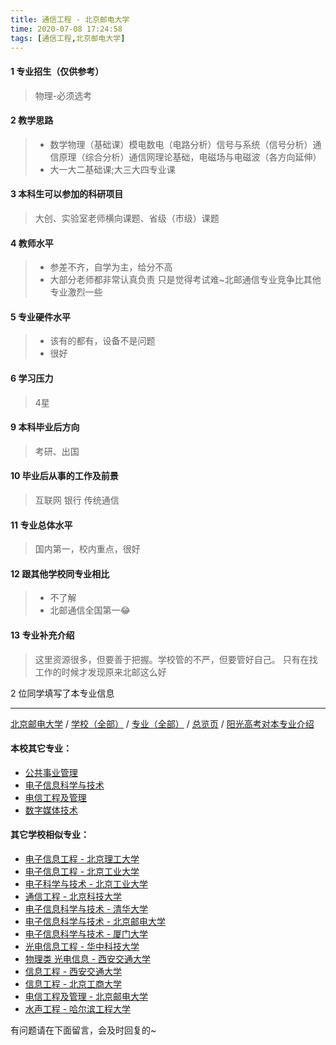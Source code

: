 ```yaml
---
title: 通信工程 - 北京邮电大学
time: 2020-07-08 17:24:58
tags: [通信工程,北京邮电大学]
---
```

#### 1 专业招生（仅供参考）  
> 物理-必须选考


#### 2 教学思路
> - 数学物理（基础课）模电数电（电路分析）信号与系统（信号分析）通信原理（综合分析）通信网理论基础，电磁场与电磁波（各方向延伸）
> - 大一大二基础课;大三大四专业课


#### 3 本科生可以参加的科研项目
>  大创、实验室老师横向课题、省级（市级）课题


#### 4 教师水平
> - 参差不齐，自学为主，给分不高
> - 大部分老师都非常认真负责 只是觉得考试难~北邮通信专业竞争比其他专业激烈一些


#### 5 专业硬件水平
> - 该有的都有，设备不是问题
> - 很好


#### 6 学习压力
> 4星


#### 9 本科毕业后方向
> 考研、出国


#### 10 毕业后从事的工作及前景
> 互联网 银行 传统通信


#### 11 专业总体水平
> 国内第一，校内重点，很好


#### 12 跟其他学校同专业相比
> - 不了解
> - 北邮通信全国第一😂


#### 13 专业补充介绍
> 这里资源很多，但要善于把握。学校管的不严，但要管好自己。
> 只有在找工作的时候才发现原来北邮这么好

2 位同学填写了本专业信息
***
[北京邮电大学](https://univgo.github.io/2020/07/08/北京邮电大学) / [学校（全部）](https://univgo.github.io/2020/07/09/学校汇总页) / [专业（全部）](https://univgo.github.io/2020/07/09/专业汇总页) / [总览页](https://univgo.github.io/2020/07/09/总览) / [阳光高考对本专业介绍](http://gaokao.chsi.com.cn/sch/zyk/view.do?schId=73394566&specId=73384332)
#### 本校其它专业：
- [公共事业管理](https://univgo.github.io/2020/07/08/公共事业管理%20-%20北京邮电大学)
- [电子信息科学与技术](https://univgo.github.io/2020/07/08/电子信息科学与技术%20-%20北京邮电大学)
- [电信工程及管理](https://univgo.github.io/2020/07/08/电信工程及管理%20-%20北京邮电大学)
- [数字媒体技术](https://univgo.github.io/2020/07/08/数字媒体技术%20-%20北京邮电大学)

#### 其它学校相似专业：
- [电子信息工程 - 北京理工大学](https://univgo.github.io/2020/07/08/电子信息%20-%20北京理工大学)
- [电子信息工程 - 北京工业大学](https://univgo.github.io/2020/07/08/电子信息工程%20-%20北京工业大学)
- [电子科学与技术 - 北京工业大学](https://univgo.github.io/2020/07/08/电子科学与技术%20-%20北京工业大学)
- [通信工程 - 北京科技大学](https://univgo.github.io/2020/07/08/通信工程%20-%20北京科技大学)
- [电子信息科学与技术 - 清华大学](https://univgo.github.io/2020/07/08/电子信息科学与技术%20-%20清华大学)
- [电子信息科学与技术 - 北京邮电大学](https://univgo.github.io/2020/07/08/电子信息科学与技术%20-%20北京邮电大学)
- [电子信息科学与技术 - 厦门大学](https://univgo.github.io/2020/07/08/电子信息科学与技术%20-%20厦门大学)
- [光电信息工程 - 华中科技大学](https://univgo.github.io/2020/07/08/光电信息工程%20-%20华中科技大学)
- [物理类 光电信息 - 西安交通大学](https://univgo.github.io/2020/07/08/物理类%20光电信息%20-%20西安交通大学)
- [信息工程 - 西安交通大学](https://univgo.github.io/2020/07/08/信息工程%20-%20西安交通大学)
- [信息工程 - 北京工商大学](https://univgo.github.io/2020/07/08/信息工程%20-%20北京工商大学)
- [电信工程及管理 - 北京邮电大学](https://univgo.github.io/2020/07/08/电信工程及管理%20-%20北京邮电大学)
- [水声工程 - 哈尔滨工程大学](https://univgo.github.io/2020/07/08/水声工程%20-%20哈尔滨工程大学)


有问题请在下面留言，会及时回复的~
